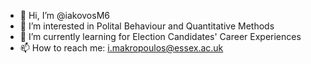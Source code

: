 - 👋 Hi, I’m @iakovosM6
- 👀 I’m interested in Polital Behaviour and Quantitative Methods
- 🌱 I’m currently learning for Election Candidates' Career Experiences
- 📫 How to reach me: i.makropoulos@essex.ac.uk

<!---
iakovosM6/iakovosM6 is a ✨ special ✨ repository because its `README.md` (this file) appears on your GitHub profile.
You can click the Preview link to take a look at your changes.
--->
